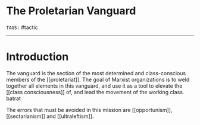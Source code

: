 # The Proletarian Vanguard
`TAGS:` #tactic 

---
# Introduction
The vanguard is the section of the most determined and class-conscious members of the [[proletariat]]. The goal of Marxist organizations is to weld together all elements in this vanguard, and use it as a tool to elevate the [[class consciousness]] of, and lead the movement of the working class. batrat


The errors that must be avoided in this mission are [[opportunism]], [[sectarianism]] and [[ultraleftism]].
